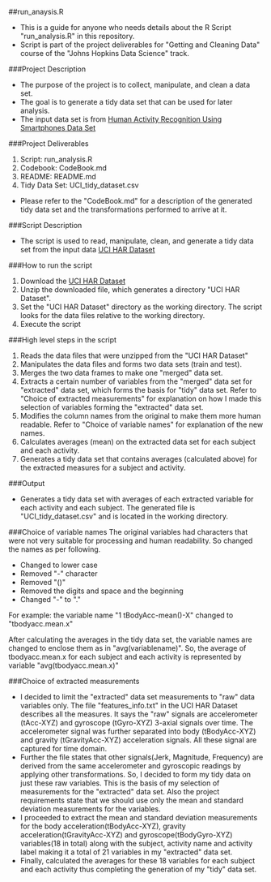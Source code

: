 ##run_anaysis.R
* This is a guide for anyone who needs details about the R Script "run_analysis.R" in this repository.
* Script is part of the project deliverables for "Getting and Cleaning Data" course of the "Johns Hopkins Data Science" track.

###Project Description
* The purpose of the project is to collect, manipulate, and clean a data set. 
* The goal is to generate a tidy data set that can be used for later analysis.
* The input data set is from [Human Activity Recognition Using Smartphones Data Set](http://archive.ics.uci.edu/ml/datasets/Human+Activity+Recognition+Using+Smartphones)

###Project Deliverables

1. Script: run_analysis.R
1. Codebook: CodeBook.md
1. README: README.md
1. Tidy Data Set: UCI_tidy_dataset.csv

* Please refer to the "CodeBook.md" for a description of the generated tidy data set and the transformations 
performed to arrive at it.

###Script Description
* The script is used to read, manipulate, clean, and generate a tidy data set from the 
input data [UCI HAR Dataset](https://d396qusza40orc.cloudfront.net/getdata%2Fprojectfiles%2FUCI%20HAR%20Dataset.zip)

###How to run the script

1. Download the [UCI HAR Dataset](https://d396qusza40orc.cloudfront.net/getdata%2Fprojectfiles%2FUCI%20HAR%20Dataset.zip)
1. Unzip the downloaded file, which generates a directory "UCI HAR Dataset".
1. Set the "UCI HAR Dataset" directory as the working directory. The script looks for the data files relative to the working directory. 
1. Execute the script

###High level steps in the script 

1. Reads the data files that were unzipped from the "UCI HAR Dataset"
1. Manipulates the data files and forms two data sets (train and test).
1. Merges the two data frames to make one "merged" data set.
1. Extracts a certain number of variables from the "merged" data set for "extracted" data set, 
which forms the basis for "tidy" data set. Refer to "Choice of extracted measurements" for explanation 
on how I made this selection of variables forming the "extracted" data set.
1. Modifies the column names from the original to make them more human readable. Refer 
to "Choice of variable names" for explanation of the new names.
1. Calculates averages (mean) on the extracted data set for each subject and each activity.
1. Generates a tidy data set that contains averages (calculated above) for the extracted measures for 
a subject and activity.

###Output
* Generates a tidy data set with averages of each extracted variable for each activity and each subject. The 
generated file is "UCI_tidy_dataset.csv" and is located in the working directory.

###Choice of variable names
The original variables had characters that were not very suitable for processing and human readability. So changed 
the names as per following.
- Changed to lower case
- Removed "-" character
- Removed "()"
- Removed the digits and space and the beginning
- Changed "-" to "."

For example: the variable name "1 tBodyAcc-mean()-X" changed to "tbodyacc.mean.x"

After calculating the averages in the tidy data set, the variable names are changed to enclose them 
as in "avg(variablename)". So, the average of tbodyacc.mean.x for each subject and each activity is 
represented by variable "avg(tbodyacc.mean.x)"

###Choice of extracted measurements
- I decided to limit the "extracted" data set measurements to "raw" data variables only. The file "features_info.txt" 
in the UCI HAR Dataset describes all the measures. It says the "raw" signals are accelerometer (tAcc-XYZ) 
and gyroscope (tGyro-XYZ) 3-axial signals over time. The accelerometer signal was further separated into 
body (tBodyAcc-XYZ) and gravity (tGravityAcc-XYZ) acceleration signals. All these signal are captured 
for time domain. 
- Further the file states that other signals(Jerk, Magnitude, Frequency) are derived from 
the same accelerometer and gyroscopic readings by applying other transformations. So, I decided to form 
my tidy data on just these raw variables. This is the basis of my selection of measurements for the 
"extracted" data set. Also the project requirements state that we should use only the mean and standard
deviation measurements for the variables.
- I proceeded to extract the mean and standard deviation measurements for the body acceleration(tBodyAcc-XYZ), 
gravity acceleration(tGravityAcc-XYZ) and gyroscope(tBodyGyro-XYZ) variables(18 in total) along with 
the subject, activity name and activity label making it a total of 21 variables in my "extracted" data set. 
- Finally, calculated the averages for these 18 variables for each subject and each activity thus completing 
the generation of my "tidy" data set.

